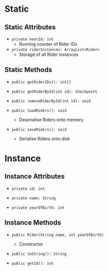 # Static
## Static Attributes
- `private nextId: int`
	- Running counter of Rider IDs
- `private riderInstances: ArrayList<Rider>`
	- Storage of all Rider instances
## Static Methods
- `public getRiderIDs(): int[]`

- `public getRiderById(int id): Checkpoint`
- `public removeRiderById(int id): void`

- `public loadRiders(): void`
	- Deserialise Riders onto memory
- `public saveRiders(): void`
	- Serialise Riders onto disk
# Instance
## Instance Attributes
- `private id: int`

- `private name: String`
- `private yearOfBirth: int`
## Instance Methods
- `public Rider(String name, int yearOfBirth)`
	- Constructor

- `public toString(): String`
- `public getId(): int`
